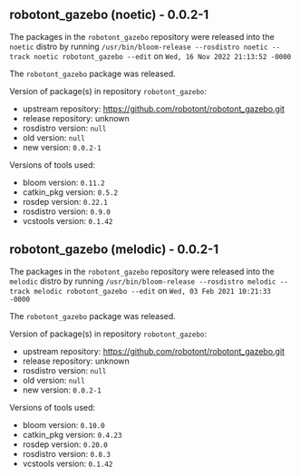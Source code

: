 ## robotont_gazebo (noetic) - 0.0.2-1

The packages in the `robotont_gazebo` repository were released into the `noetic` distro by running `/usr/bin/bloom-release --rosdistro noetic --track noetic robotont_gazebo --edit` on `Wed, 16 Nov 2022 21:13:52 -0000`

The `robotont_gazebo` package was released.

Version of package(s) in repository `robotont_gazebo`:

- upstream repository: https://github.com/robotont/robotont_gazebo.git
- release repository: unknown
- rosdistro version: `null`
- old version: `null`
- new version: `0.0.2-1`

Versions of tools used:

- bloom version: `0.11.2`
- catkin_pkg version: `0.5.2`
- rosdep version: `0.22.1`
- rosdistro version: `0.9.0`
- vcstools version: `0.1.42`


## robotont_gazebo (melodic) - 0.0.2-1

The packages in the `robotont_gazebo` repository were released into the `melodic` distro by running `/usr/bin/bloom-release --rosdistro melodic --track melodic robotont_gazebo --edit` on `Wed, 03 Feb 2021 10:21:33 -0000`

The `robotont_gazebo` package was released.

Version of package(s) in repository `robotont_gazebo`:

- upstream repository: https://github.com/robotont/robotont_gazebo.git
- release repository: unknown
- rosdistro version: `null`
- old version: `null`
- new version: `0.0.2-1`

Versions of tools used:

- bloom version: `0.10.0`
- catkin_pkg version: `0.4.23`
- rosdep version: `0.20.0`
- rosdistro version: `0.8.3`
- vcstools version: `0.1.42`



